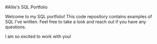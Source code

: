 #Allie's SQL Portfolio

Welcome to my SQL portfolio! This code repository contains examples of SQL I've written. Feel free to take a look and reach out if you have any questions.

I am so excited to work with you!
